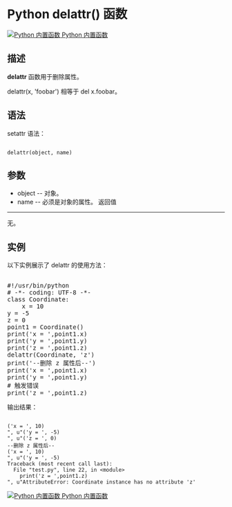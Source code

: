 Python delattr() 函数
===================

 [![Python 内置函数](../images/up.gif)
 Python 内置函数](python-built-in-functions.html)


  描述
--

 **delattr** 函数用于删除属性。

 delattr(x, 'foobar') 相等于 del x.foobar。

 语法
--

 setattr 语法：

 
```

delattr(object, name)

```

 参数
--

  * object -- 对象。
 * name -- 必须是对象的属性。
  返回值
---

 无。

 实例
--

 以下实例展示了 delattr 的使用方法：

  <pre>

#!/usr/bin/python
# -*- coding: UTF-8 -*-
class Coordinate:
    x = 10
y = -5
z = 0
point1 = Coordinate()
print('x = ',point1.x)
print('y = ',point1.y)
print('z = ',point1.z)
delattr(Coordinate, 'z')
print('--删除 z 属性后--')
print('x = ',point1.x)
print('y = ',point1.y)
# 触发错误
print('z = ',point1.z)
</pre>

 输出结果：

 
```

('x = ', 10)
", u"('y = ', -5)
", u"('z = ', 0)
--删除 z 属性后--
('x = ', 10)
", u"('y = ', -5)
Traceback (most recent call last):
  File "test.py", line 22, in <module>
    print('z = ',point1.z)
", u"AttributeError: Coordinate instance has no attribute 'z'

```

 [![Python 内置函数](../images/up.gif)
 Python 内置函数](python-built-in-functions.html)